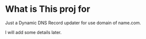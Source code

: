 # What is This proj for

Just a Dynamic DNS Record updater for use domain of name.com.

I will add some details later.